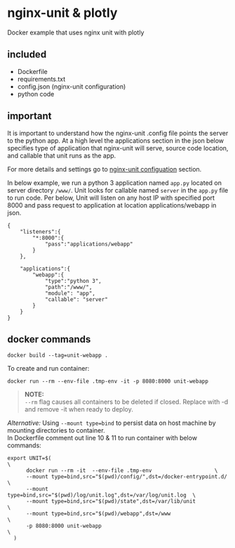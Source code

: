 # nginx-unit & plotly

Docker example that uses nginx unit with plotly

## included

- Dockerfile
- requirements.txt
- config.json (nginx-unit configuration)
- python code

## important

It is important to understand how the nginx-unit .config file points the server to the python app.
At a high level the applications section in the json below specifies type of application that nginx-unit will serve, source code location, and callable that unit runs as the app.

For more details and settings go to [nginx-unit configuation](https://unit.nginx.org/configuration/) section.

In below example, we run a python 3 application named `app.py` located on server directory `/www/`. Unit looks for callable named `server` in the `app.py` file to run code. Per below, Unit will listen on any host IP with specified port 8000 and pass request to application at location applications/webapp in json.

```
{
    "listeners":{
        "*:8000":{
            "pass":"applications/webapp"
        }
    },

    "applications":{
        "webapp":{
            "type":"python 3",
            "path":"/www/",
            "module": "app",
            "callable": "server"
        }
    }
}
```

## docker commands

```
docker build --tag=unit-webapp .
```

To create and run container:

```
docker run --rm --env-file .tmp-env -it -p 8080:8000 unit-webapp
```

> **NOTE:**  
> `--rm` flag causes all containers to be deleted if closed. Replace with -d and remove -it when ready to deploy.

_Alternative:_
Using `--mount type=bind` to persist data on host machine by mounting directories to container.  
In Dockerfile comment out line 10 & 11 to run container with below commands:

```
export UNIT=$(                                                         \
      docker run --rm -it  --env-file .tmp-env                    \
      --mount type=bind,src="$(pwd)/config/",dst=/docker-entrypoint.d/   \
      --mount type=bind,src="$(pwd)/log/unit.log",dst=/var/log/unit.log  \
      --mount type=bind,src="$(pwd)/state",dst=/var/lib/unit             \
      --mount type=bind,src="$(pwd)/webapp",dst=/www                     \
      -p 8080:8000 unit-webapp                                           \
  )
```
